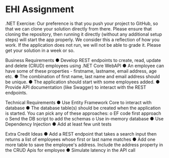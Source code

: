 # EHI Assignment
  .NET Exercise:
  Our preference is that you push your project to GitHub, so that we can clone your solution directly from
there. Please ensure that cloning the repository, then running it directly (without any additional setup
steps) will start the app properly. We consider this a reflection of how you work. If the application does
not run, we will not be able to grade it.
Please get your solution in a week or so.

Business Requirements
● Develop REST endpoints to create, read, update and delete (CRUD) employees using .NET Core
WebAPI
● An employee can have some of these properties - firstname, lastname, email address, age etc.
● The combination of first name, last name and email address should be unique.
● The application should start with some employees added.
● Provide API documentation (like Swagger) to interact with the REST endpoints.

Technical Requirements
● Use Entity Framework Core to interact with database
● The database table(s) should be created when the application is started. You can pick any of
these approaches:
o EF code first approach
o Send the DB script to add the schemas
o Use in-memory database
● Use Dependency Injection
● Add at least few unit tests

Extra Credit Ideas
● Add a REST endpoint that takes a search input then returns a list of employees whose first or
last name matches
● Add one more table to save the employee&#39;s address. Include the address property in the CRUD
Apis for employee
● Simulate latency in the API call

